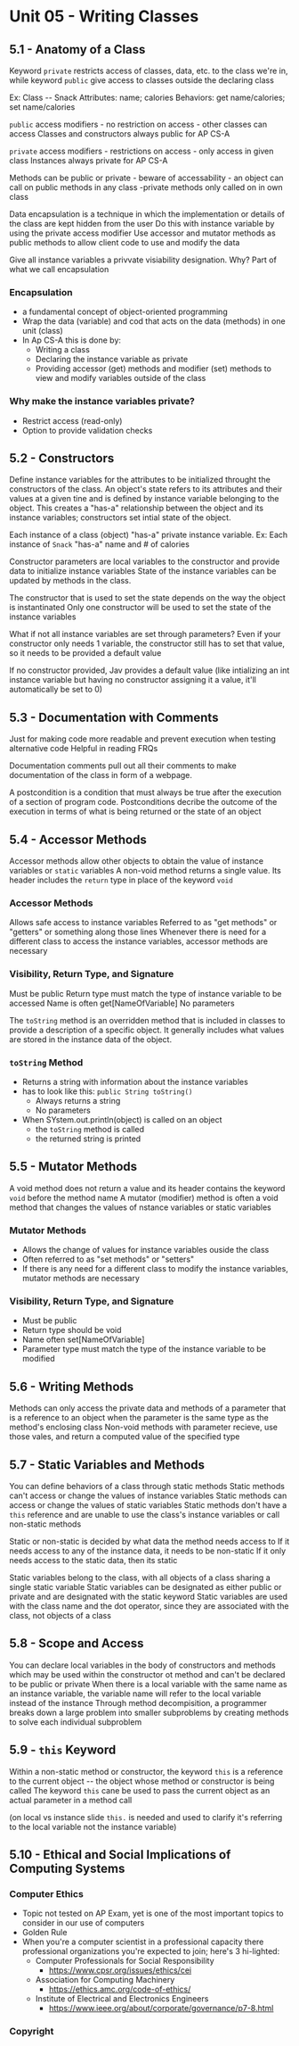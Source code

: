 # Unit 05 - Writing Classes

## 5.1 - Anatomy of a Class
Keyword `private` restricts access of classes, data, etc. to the class we're in, while keyword `public` give access to classes outside the declaring class

Ex:
    Class -- Snack
    Attributes: name; calories
    Behaviors: get name/calories; set name/calories


`public` access modifiers
    - no restriction on access
    - other classes can access
Classes and constructors always public for AP CS-A

`private` access modifiers
    - restrictions on access
    - only access in given class
Instances always private for AP CS-A

Methods can be public or private
    - beware of accessability
    - an object can call on public methods in any class
    -private methods only called on in own class


Data encapsulation is a technique in which the implementation or details of the class are kept hidden from the user
Do this with instance variable by using the private access modifier
Use accessor and mutator methods as public methods to allow client code to use and modify the data

Give all instance variables a privvate visiability designation. Why? Part of what we call encapsulation

### Encapsulation
- a fundamental concept of object-oriented programming
- Wrap the data (variable) and cod that acts on the data (methods) in one unit (class)
- In Ap CS-A this is done by:
    - Writing a class
    - Declaring the instance variable as private
    - Providing accessor (get) methods and modifier (set) methods to view and modify variables outside of the class

### Why make the instance variables private?
- Restrict access (read-only)
- Option to provide validation checks

## 5.2 - Constructors
Define instance variables for the attributes to be initialized throught the constructors of the class.
An object's state refers to its attributes and their values at a given tine and is defined by instance variable belonging to the object. This creates a "has-a" relationship between the object and its instance variables; constructors set intial state of the object.

Each instance of a class (object) "has-a" private instance variable.
Ex: 
    Each instance of `Snack` "has-a" name and # of calories


Constructor parameters are local variables to the constructor and provide data to initialize instance variables
State of the instance variables can be updated by methods in the class.

The constructor that is used to set the state depends on the way the object is instantinated
Only one constructor will be used to set the state of the instance variables

What if not all instance variables are set through parameters? Even if your constructor only needs 1 variable, the constructor still has to set that value, so it needs to be provided a default value

If no constructor provided, Jav provides a default value
(like intializing an int instance variable but having no constructor assigning it a value, it'll automatically be set to 0)

## 5.3 - Documentation with Comments
Just for making code more readable and prevent execution when testing alternative code
Helpful in reading FRQs

Documentation comments pull out all their comments to make documentation of the class in form of a webpage.


A postcondition is a condition that must always be true after the execution of a section of program code. Postconditions decribe the outcome of the execution in terms of what is being returned or the state of an object

## 5.4 - Accessor Methods
Accessor methods allow other objects to obtain the value of instance variables or `static` variables
A non-void method returns a single value. Its header includes the `return` type in place of the keyword `void`

### Accessor Methods
Allows safe access to instance variables
Referred to as "get methods" or "getters" or something along those lines
Whenever there is need for a different class to access the instance variables, accessor methods are necessary

### Visibility, Return Type, and Signature
Must be public
Return type must match the type of instance variable to be accessed
Name is often get[NameOfVariable]
No parameters


The `toString` method is an overridden method that is included in classes to provide a description of a specific object. It generally includes what values are stored in the instance data of the object.

### `toString` Method
- Returns a string with information about the instance variables
- has to look like this: `public String toString()`
    - Always returns a string
    - No parameters
- When SYstem.out.println(object) is called on an object
    - the `toString` method is called
    - the returned string is printed

## 5.5 - Mutator Methods
A void method does not return a value and its header contains the keyword `void` before the method name
A mutator (modifier) method is often a void method that changes the values of nstance variables or static variables

### Mutator Methods
- Allows the change of values for instance variables ouside the class
- Often referred to as "set methods" or "setters"
- If there is any need for a different class to modify the instance variables, mutator methods are necessary

### Visibility, Return Type, and Signature
- Must be public
- Return type should be void
- Name often set[NameOfVariable]
- Parameter type must match the type of the instance variable to be modified

## 5.6 - Writing Methods
Methods can only access the private data and methods of a parameter that is a reference to an object when the parameter is the same type as the method's enclosing class
Non-void methods with parameter recieve, use those vales, and return a computed value of the specified type

## 5.7 - Static Variables and Methods
You can define behaviors of a class through static methods
Static methods can't access or change the values of instance variables
Static methods can access or change the values of static variables
Static methods don't have a `this` reference and are unable to use the class's instance variables or call non-static methods

Static or non-static is decided by what data the method needs access to
    If it needs access to any of the instance data, it needs to be non-static
    If it only needs access to the static data, then its static


Static variables belong to the class, with all objects of a class sharing a single static variable
Static variables can be designated as either public or private and are designated with the static keyword
Static variables are used with the class name and the dot operator, since they are associated with the class, not objects of a class

## 5.8 - Scope and Access
You can declare local variables in the body of constructors and methods which may be used within the constructor ot method and can't be declared to be public or private
When there is a local variable with the same name as an instance variable, the variable name will refer to the local variable instead of the instance
Through method decompisition, a programmer breaks down a large problem into smaller subproblems by creating methods to solve each individual subproblem

## 5.9 - `this` Keyword
Within a non-static method or constructor, the keyword `this` is a reference to the current object -- the object whose method or constructor is being called
The keyword `this` cane be used to pass the current object as an actual parameter in a method call

(on local vs instance slide `this.` is needed and used to clarify it's referring to the local variable not the instance variable)

## 5.10 - Ethical and Social Implications of Computing Systems
### Computer Ethics
- Topic not tested on AP Exam, yet is one of the most important topics to consider in our use of computers
- Golden Rule
- When you're a computer scientist in a professional capacity there professional organizations you're expected to join; here's 3 hi-lighted:
    - Computer Professionals for Social Responsibility
        - https://www.cpsr.org/issues/ethics/cei
    - Association for Computing Machinery
        - https://ethics.amc.org/code-of-ethics/
    - Institute of Electrical and Electronics Engineers
        - https://www.ieee.org/about/corporate/governance/p7-8.html

### Copyright